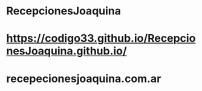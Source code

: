 # RecepcionesJoaquina
# https://codigo33.github.io/RecepcionesJoaquina.github.io/
# recepecionesjoaquina.com.ar
